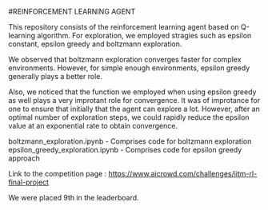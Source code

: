#REINFORCEMENT LEARNING AGENT

This repository consists of the reinforcement learning agent based on Q-learning algorithm. For exploration, we employed stragies such as epsilon constant, epsilon greedy and boltzmann exploration.

We observed that boltzmann exploration converges faster for complex environments. However, for simple enough environments, epsilon greedy generally plays a better role.

Also, we noticed that the function we employed when using epsilon greedy as well plays a very improtant role for convergence. It was of improtance for one to ensure that initially that the agent can explore a lot. However, after an optimal number of exploration steps, we could rapidly reduce the epsilon value at an exponential rate to obtain convergence.

boltzmann_exploration.ipynb - Comprises code for boltzmann exploration
epsilon_greedy_exploration.ipynb - Comprises code for epsilon greedy approach

Link to the competition page : https://www.aicrowd.com/challenges/iitm-rl-final-project

We were placed 9th in the leaderboard.




